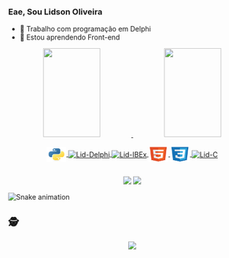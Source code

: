 ### Eae, Sou Lidson Oliveira

- 🔭 Trabalho com programação em Delphi 
- 🌱 Estou aprendendo Front-end

<div align="center">
  <a href="https://github.com/LidsonKillua">
  <img width="48%" height="180em" src="https://github-readme-stats.vercel.app/api?username=LidsonKillua&show_icons=true&theme=dracula&include_all_commits=true&count_private=true"/>
  <img width="48%" height="180em" src="https://github-readme-stats.vercel.app/api/top-langs/?username=LidsonKillua&layout=compact&langs_count=7&theme=dracula"/>
</div>
<div style="display: inline_block" align="center"><br>
  <img align="center" alt="Lid-Python" height="30" width="40" src="https://raw.githubusercontent.com/devicons/devicon/master/icons/python/python-original.svg">
  <img align="center" alt="Lid-Delphi" height="40" width="40" src="https://img.icons8.com/color/344/delphi-ide.png">
  <!--<img align="center" alt="Lid-Fb" height="40" width="40" src="icon/fb">-->
  <img align="center" alt="Lid-IBEx" height="40" width="40" src="https://www.ibexpert.net/ibe/uploads/Main/NewIBELogo_full.png">
  
  <!-- <img align="center" alt="Lid-Js" height="30" width="40" src="https://raw.githubusercontent.com/devicons/devicon/master/icons/javascript/javascript-plain.svg">
  <img align="center" alt="Lid-Ts" height="30" width="40" src="https://raw.githubusercontent.com/devicons/devicon/master/icons/typescript/typescript-plain.svg">
  <img align="center" alt="Lid-React" height="30" width="40" src="https://raw.githubusercontent.com/devicons/devicon/master/icons/react/react-original.svg">
  -->
  
  <img align="center" alt="Lid-HTML" height="30" width="40" src="https://raw.githubusercontent.com/devicons/devicon/master/icons/html5/html5-original.svg">
  <img align="center" alt="Lid-CSS" height="30" width="40" src="https://raw.githubusercontent.com/devicons/devicon/master/icons/css3/css3-original.svg">
  <img align="center" alt="Lid-C" height="30" width="40" src="https://cdn.jsdelivr.net/gh/devicons/devicon/icons/c/c-original.svg">
</div>
  
##
 
 <div>
  <p align="center">
    <a href="https://instagram.com/lidson_oliveira_bjj" target="_blank"><img src="https://img.shields.io/badge/-Instagram-%23E4405F?style=for-the-badge&logo=instagram&logoColor=white" target="_blank"></a>
    <a href="https://www.linkedin.com/in/lidson-oliveira" target="_blank"><img src="https://img.shields.io/badge/-LinkedIn-%230077B5?style=for-the-badge&logo=linkedin&logoColor=white" target="_blank"></a> 
  </p>  
   
  ![Snake animation](https://github.com/LidsonKillua/LidsonKillua/blob/output/github-contribution-grid-snake.svg) 
</div>
  
##

 ## :detective: <br>
 <div>
 <p align="center"> 
  <p align="center"> 
   <img alingn="center" src="https://profile-counter.glitch.me/LidsonKillua/count.svg" />
  </p>
 </p>
</div>
  
